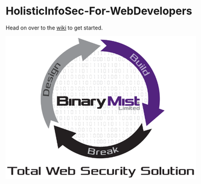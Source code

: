 # HolisticInfoSec-For-WebDevelopers

Head on over to the [wiki](https://github.com/binarymist/HolisticInfoSec-For-WebDevelopers/wiki/BinaryMist-Approach-To-Threat-Modeling) to get started.

[![BinaryMist Limited](BM-DesignBuildBreak.png)](http://binarymist.net/)

